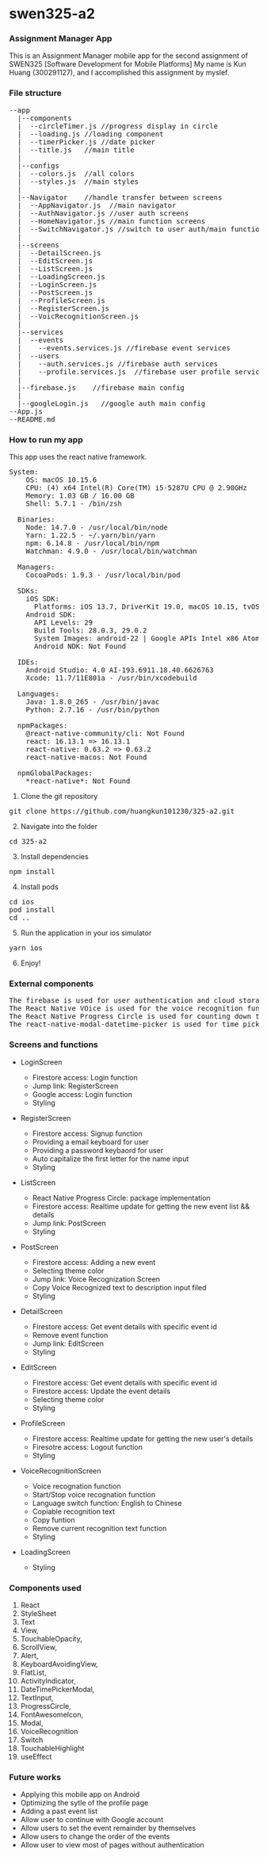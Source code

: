 # swen325-a2

### Assignment Manager App

This is an Assignment Manager mobile app for the second assignment of SWEN325 [Software Development for Mobile Platforms]
My name is Kun Huang (300291127), and I accomplished this assignment by myslef.

### File structure
<pre>
--app
  |--components
  |  --circleTimer.js //progress display in circle 
  |  --loading.js //loading component
  |  --timerPicker.js //date picker
  |  --title.js   //main title
  |
  |--configs
  |  --colors.js  //all colors
  |  --styles.js  //main styles
  |
  |--Navigator    //handle transfer between screens
  |  --AppNavigator.js  //main navigator
  |  --AuthNavigator.js //user auth screens
  |  --HomeNavigator.js //main function screens
  |  --SwitchNavigator.js //switch to user auth/main function screens
  |
  |--screens
  |  --DetailScreen.js
  |  --EditScreen.js
  |  --ListScreen.js
  |  --LoadingScreen.js
  |  --LoginScreen.js
  |  --PostScreen.js
  |  --ProfileScreen.js
  |  --RegisterScreen.js
  |  --VoicRecognitionScreen.js
  |
  |--services
  |  --events
  |    --events.services.js //firebase event services
  |  --users
  |    --auth.services.js //firebase auth services
  |    --profile.services.js  //firebase user profile services
  |
  |--firebase.js    //firebase main config
  |
  |--googleLogin.js   //google auth main config
--App.js
--README.md
</pre>

### How to run my app

This app uses the react native framework.

<pre>
System:
    OS: macOS 10.15.6
    CPU: (4) x64 Intel(R) Core(TM) i5-5287U CPU @ 2.90GHz
    Memory: 1.03 GB / 16.00 GB
    Shell: 5.7.1 - /bin/zsh

  Binaries:
    Node: 14.7.0 - /usr/local/bin/node
    Yarn: 1.22.5 - ~/.yarn/bin/yarn
    npm: 6.14.8 - /usr/local/bin/npm
    Watchman: 4.9.0 - /usr/local/bin/watchman

  Managers:
    CocoaPods: 1.9.3 - /usr/local/bin/pod

  SDKs:
    iOS SDK:
      Platforms: iOS 13.7, DriverKit 19.0, macOS 10.15, tvOS 13.4, watchOS 6.2
    Android SDK:
      API Levels: 29
      Build Tools: 28.0.3, 29.0.2
      System Images: android-22 | Google APIs Intel x86 Atom_64, android-29 | Intel x86 Atom_64, android-29 | Google APIs Intel x86 Atom, android-29 | Google Play Intel x86 Atom
      Android NDK: Not Found

  IDEs:
    Android Studio: 4.0 AI-193.6911.18.40.6626763
    Xcode: 11.7/11E801a - /usr/bin/xcodebuild

  Languages:
    Java: 1.8.0_265 - /usr/bin/javac
    Python: 2.7.16 - /usr/bin/python

  npmPackages:
    @react-native-community/cli: Not Found
    react: 16.13.1 => 16.13.1 
    react-native: 0.63.2 => 0.63.2 
    react-native-macos: Not Found

  npmGlobalPackages:
    *react-native*: Not Found
</pre>

1. Clone the git repository
<pre>
git clone https://github.com/huangkun101230/325-a2.git
</pre>

2. Navigate into the folder
<pre>
cd 325-a2
</pre>

3. Install dependencies
<pre>
npm install
</pre>

4. Install pods
<pre>
cd ios
pod install
cd ..
</pre>

5. Run the application in your ios simulator
<pre>
yarn ios
</pre>

6. Enjoy!

### External components
<pre>
The firebase is used for user authentication and cloud storage. https://firebase.google.com/
The React Native VOice is used for the voice recognition function.  https://github.com/jamsch/react-native-voice
The React Native Progress Circle is used for counting down the remainning time for each event. https://github.com/MrToph/react-native-progress-circle#readme
The react-native-modal-datetime-picker is used for time picking.  https://github.com/mmazzarolo/react-native-modal-datetime-picker
</pre>

### Screens and functions 
* LoginScreen
  * Firestore access: Login function
  * Jump link: RegisterScreen
  * Google access: Login function
  * Styling
  
* RegisterScreen
  * Firestore access: Signup function
  * Providing a email keyboard for user
  * Providing a password keybaord for user
  * Auto capitalize the first letter for the name input
  * Styling

* ListScreen
  * React Native Progress Circle: package implementation
  * Firestore access: Realtime update for getting the new event list && details
  * Jump link: PostScreen 
  * Styling
  
* PostScreen
  * Firestore access: Adding a new event
  * Selecting theme color
  * Jump link: Voice Recognization Screen
  * Copy Voice Recognized text to description input filed
  * Styling
  
* DetailScreen
  * Firestore access: Get event details with specific event id
  * Remove event function
  * Jump link: EditScreen
  * Styling

* EditScreen
  * Firestore access: Get event details with specific event id
  * Firestore access: Update the event details
  * Selecting theme color
  * Styling
  
* ProfileScreen
  * Firestore access: Realtime update for getting the new user's details
  * Firesotre access: Logout function
  * Styling

* VoiceRecognitionScreen
  * Voice recognation function
  * Start/Stop voice recognation function
  * Language switch function: English to Chinese
  * Copiable recognition text
  * Copy funtion
  * Remove current recognition text function
  * Styling

* LoadingScreen
  * Styling
  
  
### Components used
1. React
2. StyleSheet
3. Text
4. View,
5. TouchableOpacity,
6. ScrollView,
7. Alert,
8. KeyboardAvoidingView,
9. FlatList,
10. ActivityIndicator,
11. DateTimePickerModal,
12. TextInput,
13. ProgressCircle,
14. FontAwesomeIcon,
15. Modal,
16. VoiceRecognition
17. Switch
18. TouchableHighlight
19. useEffect


### Future works
* Applying this mobile app on Android
* Optimizing the sytle of the profile page
* Adding a past event list
* Allow user to continue with Google account
* Allow users to set the event remainder by themselves
* Allow users to change the order of the events
* Allow user to view most of pages without authentication